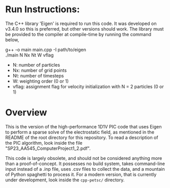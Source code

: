 # Run Instructions:
The C++ library 'Eigen' is required to run this code. It was developed on v3.4.0 so this is preferred, but other versions should work. 
The library must be provided to the compiler at compile-time by running the command below,

g++ -o main main.cpp -I path/to/eigen  
./main N Nx Nt W vflag

- N: number of particles
- Nx: number of grid points 
- Nt: number of timesteps
- W: weighting order (0 or 1)
- vflag: assignment flag for velocity initialization with N = 2 particles (0 or 1)

# Overview
This is the version of the high-performance 1D1V PIC code that uses Eigen to perform a sparse solve of the electrostatic field, as mentioned in the README of the root directory for this repository. To read a description of the PIC algorithm, look inside the file "SP23\_AA545\_ComputerProject1_2.pdf". 

This code is largely obsolete, and should not be considered anything more than a proof-of-concept. It possesses no build system, takes command-line input instead of a .inp file, uses .csv files to collect the data, and a mountain of Python spaghetti to process it. For a modern version, that is currently under development, look inside the `cpp-petsc/` directory. 
